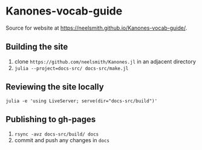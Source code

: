 # Kanones-vocab-guide

Source for website at <https://neelsmith.github.io/Kanones-vocab-guide/>.

## Building the site

1. clone `https://github.com/neelsmith/Kanones.jl` in an adjacent directory
2. `julia --project=docs-src/ docs-src/make.jl`

## Reviewing the site locally

`julia -e 'using LiveServer; serve(dir="docs-src/build")'`

## Publishing to gh-pages

1. `rsync -avz docs-src/build/ docs`
2. commit and push any changes in `docs`
